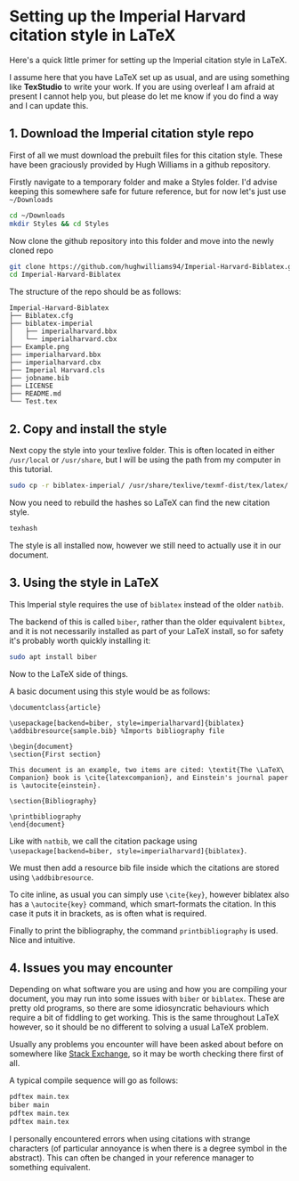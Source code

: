 # Setting up the Imperial Harvard citation style in LaTeX
Here's a quick little primer for setting up the Imperial citation style in LaTeX.

I assume here that you have LaTeX set up as usual, and are using something like **TexStudio** to write your work. If you are using overleaf I am afraid at present I cannot help you, but please do let me know if you do find a way and I can update this.

## 1. Download the Imperial citation style repo
First of all we must download the prebuilt files for this citation style. These have been graciously provided by Hugh Williams in a github repository.

Firstly navigate to a temporary folder and make a Styles folder. I'd advise keeping this somewhere safe for future reference, but for now let's just use `~/Downloads`

```bash
cd ~/Downloads
mkdir Styles && cd Styles
```

Now clone the github repository into this folder and move into the newly cloned repo

``` bash
git clone https://github.com/hughwilliams94/Imperial-Harvard-Biblatex.git
cd Imperial-Harvard-Biblatex
```

The structure of the repo should be as follows:
```
Imperial-Harvard-Biblatex
├── Biblatex.cfg
├── biblatex-imperial
│   ├── imperialharvard.bbx
│   └── imperialharvard.cbx
├── Example.png
├── imperialharvard.bbx
├── imperialharvard.cbx
├── Imperial Harvard.cls
├── jobname.bib
├── LICENSE
├── README.md
└── Test.tex
```

## 2. Copy and install the style
Next copy the style into your texlive folder. This is often located in either `/usr/local` or `/usr/share`, but I will be using the path from my computer in this tutorial.

```bash
sudo cp -r biblatex-imperial/ /usr/share/texlive/texmf-dist/tex/latex/
```

Now you need to rebuild the hashes so LaTeX can find the new citation style.
```bash
texhash
```

The style is all installed now, however we still need to actually use it in our document.

## 3. Using the style in LaTeX
This Imperial style requires the use of `biblatex` instead of the older `natbib`.

The backend of this is called `biber`, rather than the older equivalent `bibtex`, and it is not necessarily installed as part of your LaTeX install, so for safety it's probably worth quickly installing it:
``` bash
sudo apt install biber
```

Now to the LaTeX side of things.

A basic document using this style would be as follows:
``` TeX
\documentclass{article}

\usepackage[backend=biber, style=imperialharvard]{biblatex}
\addbibresource{sample.bib} %Imports bibliography file

\begin{document}
\section{First section}

This document is an example, two items are cited: \textit{The \LaTeX\ Companion} book is \cite{latexcompanion}, and Einstein's journal paper is \autocite{einstein}.

\section{Bibliography}

\printbibliography
\end{document}
```

Like with `natbib`, we call the citation package using `\usepackage[backend=biber, style=imperialharvard]{biblatex}`.

We must then add a resource bib file inside which the citations are stored using `\addbibresource`.

To cite inline, as usual you can simply use `\cite{key}`, however biblatex also has a `\autocite{key}` command, which smart-formats the citation. In this case it puts it in brackets, as is often what is required.

Finally to print the bibliography, the command `printbibliography` is used. Nice and intuitive.

## 4. Issues you may encounter
Depending on what software you are using and how you are compiling your document, you may run into some issues with `biber` or `biblatex`. These are pretty old programs, so there are some idiosyncratic behaviours which require a bit of fiddling to get working. This is the same throughout LaTeX however, so it should be no different to solving a usual LaTeX problem.

Usually any problems you encounter will have been asked about before on somewhere like [Stack Exchange](https://tex.stackexchange.com), so it may be worth checking there first of all.

A typical compile sequence will go as follows:
```bash
pdftex main.tex
biber main
pdftex main.tex
pdftex main.tex
```

I personally encountered errors when using citations with strange characters (of particular annoyance is when there is a degree symbol in the abstract). This can often be changed in your reference manager to something equivalent.
